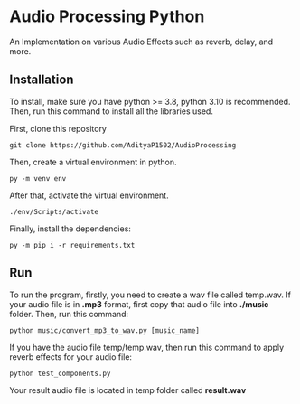 # Audio Processing Python

An Implementation on various Audio Effects such as reverb, delay, and more. 

## Installation
To install, make sure you have python >= 3.8, python 3.10 is recommended. Then, run this command to install all the libraries used. 

First, clone this repository
```shell
git clone https://github.com/AdityaP1502/AudioProcessing
```

Then, create a virtual environment in python. 

```shell
py -m venv env
```

After that, activate the virtual environment. 
```shell
./env/Scripts/activate
```

Finally, install the dependencies:
```shell
py -m pip i -r requirements.txt
```

## Run
To run the program, firstly, you need to create a wav file called temp.wav. If your audio file is in **.mp3** format, first copy that audio file into **./music** folder. Then, run this command:

```shell
python music/convert_mp3_to_wav.py [music_name]
```

If you have the audio file temp/temp.wav, then run this command to apply reverb effects for your audio file:

```shell
python test_components.py
```

Your result audio file is located in temp folder called **result.wav**

